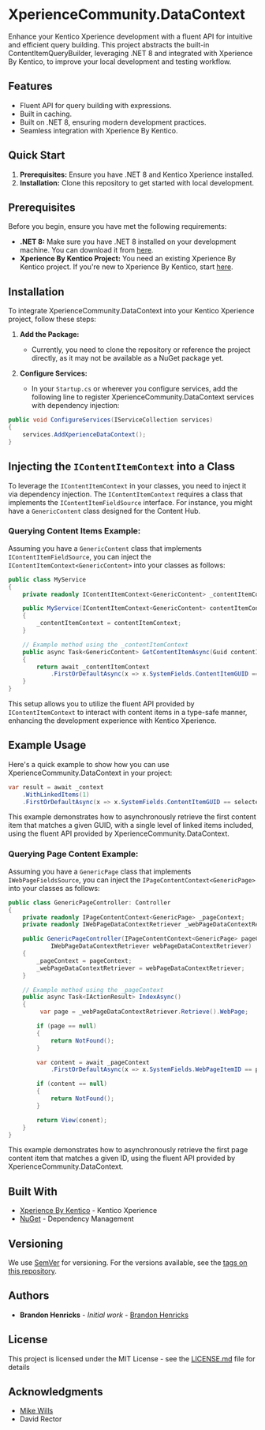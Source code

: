 # XperienceCommunity.DataContext

Enhance your Kentico Xperience development with a fluent API for intuitive and efficient query building. This project abstracts the built-in ContentItemQueryBuilder, leveraging .NET 8 and integrated with Xperience By Kentico, to improve your local development and testing workflow.

## Features

- Fluent API for query building with expressions.
- Built in caching.
- Built on .NET 8, ensuring modern development practices.
- Seamless integration with Xperience By Kentico.

## Quick Start

1. **Prerequisites:** Ensure you have .NET 8 and Kentico Xperience installed.
2. **Installation:** Clone this repository to get started with local development.

## Prerequisites

Before you begin, ensure you have met the following requirements:

- **.NET 8:** Make sure you have .NET 8 installed on your development machine. You can download it from [here](https://dotnet.microsoft.com/download/dotnet/8.0).
- **Xperience By Kentico Project:** You need an existing Xperience By Kentico project. If you're new to Xperience By Kentico, start [here](https://docs.xperience.io/).

## Installation

To integrate XperienceCommunity.DataContext into your Kentico Xperience project, follow these steps:

1. **Add the Package:**
   - Currently, you need to clone the repository or reference the project directly, as it may not be available as a NuGet package yet.

2. **Configure Services:**
   - In your `Startup.cs` or wherever you configure services, add the following line to register XperienceCommunity.DataContext services with dependency injection:

```csharp
public void ConfigureServices(IServiceCollection services)
{
    services.AddXperienceDataContext();
}
```

## Injecting the `IContentItemContext` into a Class

To leverage the `IContentItemContext` in your classes, you need to inject it via dependency injection. The `IContentItemContext` requires a class that implements the `IContentItemFieldSource` interface. For instance, you might have a `GenericContent` class designed for the Content Hub.

### Querying Content Items Example:

Assuming you have a `GenericContent` class that implements `IContentItemFieldSource`, you can inject the `IContentItemContext<GenericContent>` into your classes as follows:

```csharp
public class MyService
{
    private readonly IContentItemContext<GenericContent> _contentItemContext;

    public MyService(IContentItemContext<GenericContent> contentItemContext)
    {
        _contentItemContext = contentItemContext;
    }

    // Example method using the _contentItemContext
    public async Task<GenericContent> GetContentItemAsync(Guid contentItemGUID)
    {
        return await _contentItemContext
            .FirstOrDefaultAsync(x => x.SystemFields.ContentItemGUID == contentItemGUID);
    }
}
```

This setup allows you to utilize the fluent API provided by `IContentItemContext` to interact with content items in a type-safe manner, enhancing the development experience with Kentico Xperience.
## Example Usage

Here's a quick example to show how you can use XperienceCommunity.DataContext in your project:

```csharp
var result = await _context
    .WithLinkedItems(1)
    .FirstOrDefaultAsync(x => x.SystemFields.ContentItemGUID == selected.Identifier, HttpContext.RequestAborted);
```

This example demonstrates how to asynchronously retrieve the first content item that matches a given GUID, with a single level of linked items included, using the fluent API provided by XperienceCommunity.DataContext.

### Querying Page Content Example:

Assuming you have a `GenericPage` class that implements `IWebPageFieldsSource`, you can inject the `IPageContentContext<GenericPage>` into your classes as follows:

```csharp
public class GenericPageController: Controller
{
    private readonly IPageContentContext<GenericPage> _pageContext;
    private readonly IWebPageDataContextRetriever _webPageDataContextRetriever;

    public GenericPageController(IPageContentContext<GenericPage> pageContext
            IWebPageDataContextRetriever webPageDataContextRetriever)
    {
        _pageContext = pageContext;
        _webPageDataContextRetriever = webPageDataContextRetriever;
    }

    // Example method using the _pageContext
    public async Task<IActionResult> IndexAsync()
    {           
         var page = _webPageDataContextRetriever.Retrieve().WebPage;

        if (page == null)
        {
            return NotFound();
        }

        var content = await _pageContext
            .FirstOrDefaultAsync(x => x.SystemFields.WebPageItemID == page.WebPageItemID, HttpContext.RequestAborted);

        if (content == null)
        {
            return NotFound();
        }

        return View(conent);
    }
}
```
This example demonstrates how to asynchronously retrieve the first page content item that matches a given ID, using the fluent API provided by XperienceCommunity.DataContext.

## Built With

* [Xperience By Kentico](https://www.kentico.com) - Kentico Xperience
* [NuGet](https://nuget.org/) - Dependency Management

## Versioning

We use [SemVer](http://semver.org/) for versioning. For the versions available, see the [tags on this repository](https://github.com/your/project/tags). 

## Authors

* **Brandon Henricks** - *Initial work* - [Brandon Henricks](https://github.com/brandonhenricks)

## License

This project is licensed under the MIT License - see the [LICENSE.md](LICENSE.md) file for details

## Acknowledgments

* [Mike Wills](https://github.com/heywills)
* David Rector
